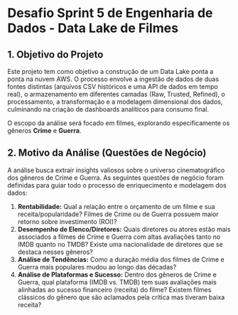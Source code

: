 # Desafio Sprint 5 de Engenharia de Dados - Data Lake de Filmes

## 1. Objetivo do Projeto

Este projeto tem como objetivo a construção de um Data Lake ponta a ponta na nuvem AWS. O processo envolve a ingestão de dados de duas fontes distintas (arquivos CSV históricos e uma API de dados em tempo real), o armazenamento em diferentes camadas (Raw, Trusted, Refined), o processamento, a transformação e a modelagem dimensional dos dados, culminando na criação de dashboards analíticos para consumo final.

O escopo da análise será focado em filmes, explorando especificamente os gêneros **Crime** e **Guerra**.

## 2. Motivo da Análise (Questões de Negócio)

A análise busca extrair insights valiosos sobre o universo cinematográfico dos gêneros de Crime e Guerra. As seguintes questões de negócio foram definidas para guiar todo o processo de enriquecimento e modelagem dos dados:

1.  **Rentabilidade:** Qual a relação entre o orçamento de um filme e sua receita/popularidade? Filmes de Crime ou de Guerra possuem maior retorno sobre investimento (ROI)?
2.  **Desempenho de Elenco/Diretores:** Quais diretores ou atores estão mais associados a filmes de Crime e Guerra com altas avaliações tanto no IMDB quanto no TMDB? Existe uma nacionalidade de diretores que se destaca nesses gêneros?
3.  **Análise de Tendências:** Como a duração média dos filmes de Crime e Guerra mais populares mudou ao longo das décadas?
4.  **Análise de Plataformas e Sucesso:** Dentro dos gêneros de Crime e Guerra, qual plataforma (IMDB vs. TMDB) tem suas avaliações mais alinhadas ao sucesso financeiro (receita) do filme? Existem filmes clássicos do gênero que são aclamados pela crítica mas tiveram baixa receita?